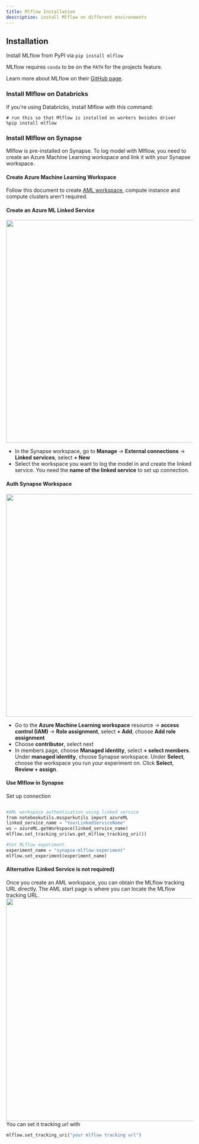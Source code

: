 ```yaml
---
title: Mlflow Installation
description: install Mlflow on different environments
---
```


## Installation

Install MLflow from PyPI via `pip install mlflow`

MLflow requires `conda` to be on the `PATH` for the projects feature.

Learn more about MLflow on their [GitHub page](https://github.com/mlflow/mlflow).


### Install Mlflow on Databricks

If you're using Databricks, install Mlflow with this command:
```
# run this so that Mlflow is installed on workers besides driver
%pip install mlflow
```

### Install Mlflow on Synapse
Mlflow is pre-installed on Synapse. To log model with Mlflow, you need to create an Azure Machine Learning workspace and link it with your Synapse workspace.

#### Create Azure Machine Learning Workspace

Follow this document to create [AML workspace](https://learn.microsoft.com/en-us/azure/machine-learning/quickstart-create-resources#create-the-workspace), compute instance and compute clusters aren't required.

#### Create an Azure ML Linked Service

<img src="https://mmlspark.blob.core.windows.net/graphics/Documentation/ml_linked_service_1.png" width="600" />

- In the Synapse workspace, go to **Manage** -> **External connections** -> **Linked services**, select **+ New**
- Select the workspace you want to log the model in and create the linked service. You need the **name of the linked service** to set up connection.

#### Auth Synapse Workspace
<img src="https://mmlspark.blob.core.windows.net/graphics/Documentation/ml_linked_service_2.png" width="600" />

- Go to the **Azure Machine Learning workspace** resource -> **access control (IAM)** -> **Role assignment**, select **+ Add**, choose **Add role assignment**
- Choose **contributor**, select next
- In members page, choose **Managed identity**, select  **+ select members**. Under **managed identity**, choose Synapse workspace. Under **Select**, choose the workspace you run your experiment on. Click **Select**, **Review + assign**.


#### Use Mlflow in Synapse
Set up connection
```python

#AML workspace authentication using linked service
from notebookutils.mssparkutils import azureML
linked_service_name = "YourLinkedServiceName"
ws = azureML.getWorkspace(linked_service_name)
mlflow.set_tracking_uri(ws.get_mlflow_tracking_uri())

#Set MLflow experiment. 
experiment_name = "synapse-mlflow-experiment"
mlflow.set_experiment(experiment_name) 
```

#### Alternative (Linked Service is not required)
Once you create an AML workspace, you can obtain the MLflow tracking URL directly. The AML start page is where you can locate the MLflow tracking URL.
<img src="https://mmlspark.blob.core.windows.net/graphics/Documentation/mlflow_tracking_url.png" width="600" />
You can set it tracking url with
```python
mlflow.set_tracking_uri("your mlflow tracking url")
```
